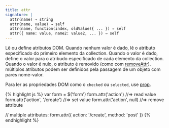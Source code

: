 ```yaml
---
title: attr
signature: |
  attr(name) ⇒ string
  attr(name, value) ⇒ self
  attr(name, function(index, oldValue){ ... }) ⇒ self
  attr({ name: value, name2: value2, ... }) ⇒ self
---
```


Lê ou define atributos DOM. Quando nenhum valor é dado, lê o atributo especificado
do primeiro elemento da collection. Quando o valor é dado, define o valor para o
atribudo especificado de cada elemento da collection. Quando o valor é nulo,
o atributo é removido (como com [removeAttr](#removeAttr)). múltiplos
atributos podem ser definidos pela passagem de um objeto com pares nome-valor.

Para ler as propriedades DOM como o `checked` ou `selected`, use [prop](#prop).

{% highlight js %}
var form = $('form')
form.attr('action')             //=> read value
form.attr('action', '/create')  //=> set value
form.attr('action', null)       //=> remove attribute

// multiple attributes:
form.attr({
  action: '/create',
  method: 'post'
})
{% endhighlight %}
